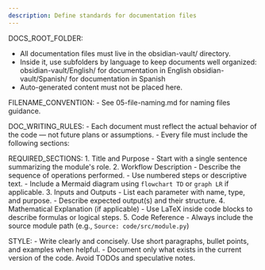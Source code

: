 ```yaml
---
description: Define standards for documentation files
---
```


DOCS_ROOT_FOLDER:
  - All documentation files must live in the obsidian-vault/ directory.
  - Inside it, use subfolders by language to keep documents well organized:
      obsidian-vault/English/ for documentation in English
      obsidian-vault/Spanish/ for documentation in Spanish
  - Auto-generated content must not be placed here.

FILENAME_CONVENTION:
    - See 05-file-naming.md for naming files guidance. 

DOC_WRITING_RULES:
    - Each document must reflect the actual behavior of the code — not future plans or assumptions.
    - Every file must include the following sections:

REQUIRED_SECTIONS:
    1. Title and Purpose
        - Start with a single sentence summarizing the module's role.
    2. Workflow Description
        - Describe the sequence of operations performed.
        - Use numbered steps or descriptive text.
        - Include a Mermaid diagram using `flowchart TD` or `graph LR` if applicable.
    3. Inputs and Outputs
        - List each parameter with name, type, and purpose.
        - Describe expected output(s) and their structure.
    4. Mathematical Explanation (if applicable)
        - Use LaTeX inside code blocks to describe formulas or logical steps.
    5. Code Reference
        - Always include the source module path (e.g., `Source: code/src/module.py`)

STYLE:
    - Write clearly and concisely. Use short paragraphs, bullet points, and examples when helpful.
    - Document only what exists in the current version of the code. Avoid TODOs and speculative notes.

